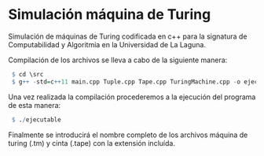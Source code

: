 # Simulación máquina de Turing
Simulación de máquinas de Turing codificada en c++ para la signatura de Computabilidad y Algoritmia en la Universidad de La Laguna.

Compilación de los archivos se lleva a cabo de la siguiente manera:
``` r
 $ cd \src
 $ g++ -std=c++11 main.cpp Tuple.cpp Tape.cpp TuringMachine.cpp -o ejecutable
```
Una vez realizada la compilación procederemos a la ejecución del programa de esta manera:
``` r
 $ ./ejecutable
```
Finalmente se introducirá el nombre completo de los archivos máquina de turing (.tm) y cinta (.tape) con la extensión incluída.